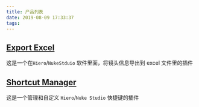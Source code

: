 ```yaml
---
title: 产品列表
date: 2019-08-09 17:33:37
tags:
---
```


## [Export Excel](/export-excel)
这是一个在`Hiero`/`NukeStduio` 软件里面，将镜头信息导出到 excel 文件里的插件

## [Shortcut Manager](/shortcut-manager)
这是一个管理和自定义 `Hiero`/`Nuke Studio` 快捷键的插件

